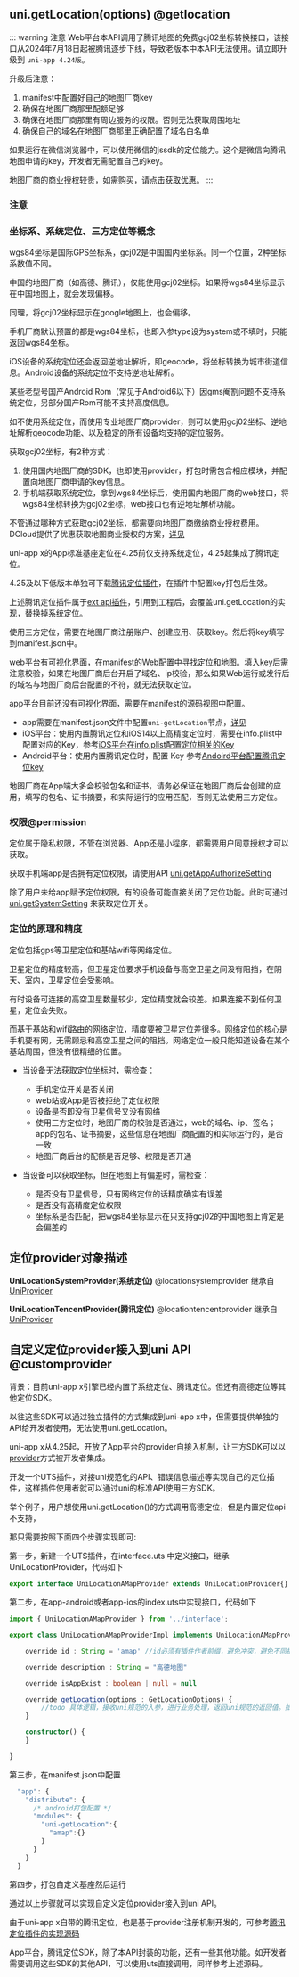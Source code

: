 ## uni.getLocation(options) @getlocation

<!-- UTSAPIJSON.getLocation.description -->

::: warning 注意
Web平台本API调用了腾讯地图的免费gcj02坐标转换接口，该接口从2024年7月18日起被腾讯逐步下线，导致老版本中本API无法使用。请立即升级到 `uni-app 4.24版`。

升级后注意：
1. manifest中配置好自己的地图厂商key
2. 确保在地图厂商那里配额足够
3. 确保在地图厂商那里有周边服务的权限。否则无法获取周围地址
4. 确保自己的域名在地图厂商那里正确配置了域名白名单

如果运行在微信浏览器中，可以使用微信的jssdk的定位能力。这个是微信向腾讯地图申请的key，开发者无需配置自己的key。

地图厂商的商业授权较贵，如需购买，请点击[获取优惠](https://ask.dcloud.net.cn/explore/map/)。
:::

<!-- UTSAPIJSON.getLocation.compatibility -->

<!-- UTSAPIJSON.getLocation.param -->

<!-- UTSAPIJSON.getLocation.returnValue -->

### 注意

### 坐标系、系统定位、三方定位等概念

wgs84坐标是国际GPS坐标系，gcj02是中国国内坐标系。同一个位置，2种坐标系数值不同。

中国的地图厂商（如高德、腾讯），仅能使用gcj02坐标。如果将wgs84坐标显示在中国地图上，就会发现偏移。

同理，将gcj02坐标显示在google地图上，也会偏移。

手机厂商默认预置的都是wgs84坐标，也即入参type设为system或不填时，只能返回wgs84坐标。

iOS设备的系统定位还会返回逆地址解析，即geocode，将坐标转换为城市街道信息。Android设备的系统定位不支持逆地址解析。

某些老型号国产Android Rom（常见于Android6以下）因gms阉割问题不支持系统定位，另部分国产Rom可能不支持高度信息。

如不使用系统定位，而使用专业地图厂商provider，则可以使用gcj02坐标、逆地址解析geocode功能、以及稳定的所有设备均支持的定位服务。

获取gcj02坐标，有2种方式：
1. 使用国内地图厂商的SDK，也即使用provider，打包时需包含相应模块，并配置向地图厂商申请的key信息。
2. 手机端获取系统定位，拿到wgs84坐标后，使用国内地图厂商的web接口，将wgs84坐标转换为gcj02坐标，web接口也有逆地址解析功能。

不管通过哪种方式获取gcj02坐标，都需要向地图厂商缴纳商业授权费用。DCloud提供了优惠获取地图商业授权的方案，[详见](https://uniapp.dcloud.net.cn/tutorial/app-geolocation.html#lic)

uni-app x的App标准基座定位在4.25前仅支持系统定位，4.25起集成了腾讯定位。

4.25及以下低版本单独可下载[腾讯定位插件](https://ext.dcloud.net.cn/plugin?id=14569)，在插件中配置key打包后生效。

上述腾讯定位插件属于[ext api插件](https://uniapp.dcloud.net.cn/api/extapi.html)，引用到工程后，会覆盖uni.getLocation的实现，替换掉系统定位。

使用三方定位，需要在地图厂商注册账户、创建应用、获取key。然后将key填写到manifest.json中。

web平台有可视化界面，在manifest的Web配置中寻找定位和地图。填入key后需注意校验，如果在地图厂商后台开启了域名、ip校验，那么如果Web运行或发行后的域名与地图厂商后台配置的不符，就无法获取定位。

app平台目前还没有可视化界面，需要在manifest的源码视图中配置。

- app需要在manifest.json文件中配置`uni-getLocation`节点，[详见](../collocation/manifest-modules.md#uni-getLocation)
- iOS平台：使用内置腾讯定位和iOS14以上高精度定位时，需要在info.plist中配置对应的Key，参考[iOS平台在info.plist配置定位相关的Key](../collocation/manifest-modules.md#uni-getlocation-key)
- Android平台：使用内置腾讯定位时，配置 Key 参考[Andoird平台配置腾讯定位key](../collocation/manifest-modules.md#uni-getlocation-android-key)


地图厂商在App端大多会校验包名和证书，请务必保证在地图厂商后台创建的应用，填写的包名、证书摘要，和实际运行的应用匹配，否则无法使用三方定位。

### 权限@permission

定位属于隐私权限，不管在浏览器、App还是小程序，都需要用户同意授权才可以获取。

获取手机端app是否拥有定位权限，请使用API [uni.getAppAuthorizeSetting](get-app-authorize-setting.md)

除了用户未给app赋予定位权限，有的设备可能直接关闭了定位功能。此时可通过 [uni.getSystemSetting](get-system-setting.md) 来获取定位开关。

### 定位的原理和精度

定位包括gps等卫星定位和基站wifi等网络定位。

卫星定位的精度较高，但卫星定位要求手机设备与高空卫星之间没有阻挡，在阴天、室内，卫星定位会受影响。

有时设备可连接的高空卫星数量较少，定位精度就会较差。如果连接不到任何卫星，定位会失败。

而基于基站和wifi路由的网络定位，精度要被卫星定位差很多。网络定位的核心是手机要有网，无需顾忌和高空卫星之间的阻挡。网络定位一般只能知道设备在某个基站周围，但没有很精细的位置。

- 当设备无法获取定位坐标时，需检查：
	* 手机定位开关是否关闭
	* web站或App是否被拒绝了定位权限
	* 设备是否即没有卫星信号又没有网络
	* 使用三方定位时，地图厂商的校验是否通过，web的域名、ip、签名；app的包名、证书摘要，这些信息在地图厂商配置的和实际运行的，是否一致
	* 地图厂商后台的配额是否足够、权限是否开通

- 当设备可以获取坐标，但在地图上有偏差时，需检查：
	* 是否没有卫星信号，只有网络定位的话精度确实有误差
	* 是否没有高精度定位权限
	* 坐标系是否匹配，把wgs84坐标显示在只支持gcj02的中国地图上肯定是会偏差的

<!-- UTSAPIJSON.getLocation.tutorial -->

<!-- UTSAPIJSON.getLocation.example -->

<!-- UTSAPIJSON.general_type.name -->

<!-- UTSAPIJSON.general_type.param -->


## 定位provider对象描述

**UniLocationSystemProvider(系统定位)** @locationsystemprovider 继承自[UniProvider](https://doc.dcloud.net.cn/uni-app-x/api/provider.html#uniprovider)

**UniLocationTencentProvider(腾讯定位)** @locationtencentprovider 继承自[UniProvider](https://doc.dcloud.net.cn/uni-app-x/api/provider.html#uniprovider) 

## 自定义定位provider接入到uni API @customprovider

背景：目前uni-app x引擎已经内置了系统定位、腾讯定位。但还有高德定位等其他定位SDK。

以往这些SDK可以通过独立插件的方式集成到uni-app x中，但需要提供单独的API给开发者使用，无法使用uni.getLocation。

uni-app x从4.25起，开放了App平台的provider自接入机制，让三方SDK可以以[provider](./provider.md)方式被开发者集成。

开发一个UTS插件，对接uni规范化的API、错误信息描述等实现自己的定位插件，这样插件使用者就可以通过uni的标准API使用三方SDK。

举个例子，用户想使用uni.getLocation()的方式调用高德定位，但是内置定位api不支持，

那只需要按照下面四个步骤实现即可:

第一步，新建一个UTS插件，在interface.uts 中定义接口，继承 UniLocationProvider，代码如下

```ts
export interface UniLocationAMapProvider extends UniLocationProvider{}
```

第二步，在app-android或者app-ios的index.uts中实现接口，代码如下

```ts
import { UniLocationAMapProvider } from '../interface';

export class UniLocationAMapProviderImpl implements UniLocationAMapProvider{

	override id : String = 'amap' //id必须有插件作者前缀，避免冲突，避免不同插件作者的插件id重名

	override description : String = "高德地图"

	override isAppExist : boolean | null = null

	override getLocation(options : GetLocationOptions) {
		//todo 具体逻辑，接收uni规范的入参，进行业务处理，返回uni规范的返回值。如遇到错误，按uni的规范返回错误码
	}

	constructor() {
	}

}
```

第三步，在manifest.json中配置

```ts
  "app": {
    "distribute": {
      /* android打包配置 */
      "modules": {
        "uni-getLocation":{
          "amap":{}
        }
      }
    }
  }
```

第四步，打包自定义基座然后运行

通过以上步骤就可以实现自定义定位provider接入到uni API。

由于uni-app x自带的腾讯定位，也是基于provider注册机制开发的，可参考[腾讯定位插件的实现源码](https://gitcode.net/dcloud/uni-api/-/tree/alpha/uni_modules/uni-getLocation-tencent)

App平台，腾讯定位SDK，除了本API封装的功能，还有一些其他功能。如开发者需要调用这些SDK的其他API，可以使用uts直接调用，同样参考上述源码。
